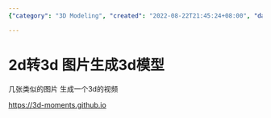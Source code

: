 ```yaml
---
{"category": "3D Modeling", "created": "2022-08-22T21:45:24+08:00", "date": "2022-08-22 21:45:24", "description": "This text discusses a method to create 3D models from multiple similar images and generate a 3D video using the tool '3d-moments'. The process involves analyzing the images to extract depth information, which is then used to build a 3D model. This technology has various applications in industries like gaming, architecture, and film making.", "modified": "2022-08-22T21:46:05+08:00", "tags": ["3d-models", "3d-video", "image-processing", "machine-learning", "tool"], "title": "Generating 3D Models From Images With The 3D-Moments Tool"}

---
```


# 2d转3d 图片生成3d模型

几张类似的图片 生成一个3d的视频

https://3d-moments.github.io
